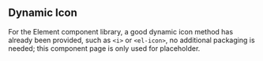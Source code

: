 ## Dynamic Icon
For the Element component library, a good dynamic icon method has already been provided, such as `<i>` or `<el-icon>`, no additional packaging is needed; this component page is only used for placeholder.

<demo vue="dynamic-icon/element/js/index.vue" react="dynamic-icon/element/js/index.tsx"
  :vueFiles="{
    'JS': 'dynamic-icon/element/js/index.vue',
    'TS': 'dynamic-icon/element/ts/index.vue',
  }"
  :reactFiles="{
    'JS': 'dynamic-icon/element/js/index.tsx',
    'TS': 'dynamic-icon/element/ts/index.tsx',
  }"
 title="Dynamic icon example"
 />